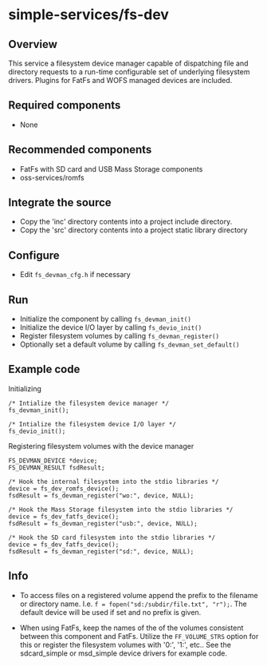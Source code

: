 # simple-services/fs-dev

## Overview

This service a filesystem device manager capable of dispatching file and
directory requests to a run-time configurable set of underlying filesystem
drivers.  Plugins for FatFs and WOFS managed devices are included.

## Required components

- None

## Recommended components

- FatFs with SD card and USB Mass Storage components
- oss-services/romfs

## Integrate the source

- Copy the 'inc' directory contents into a project include directory.
- Copy the 'src' directory contents into a project static library directory

## Configure

- Edit `fs_devman_cfg.h` if necessary

## Run

- Initialize the component by calling `fs_devman_init()`
- Initialize the device I/O layer by calling `fs_devio_init()`
- Register filesystem volumes by calling `fs_devman_register()`
- Optionally set a default volume by calling `fs_devman_set_default()`

## Example code

Initializing
```
/* Intialize the filesystem device manager */
fs_devman_init();

/* Intialize the filesystem device I/O layer */
fs_devio_init();
```

Registering filesystem volumes with the device manager
```
FS_DEVMAN_DEVICE *device;
FS_DEVMAN_RESULT fsdResult;

/* Hook the internal filesystem into the stdio libraries */
device = fs_dev_romfs_device();
fsdResult = fs_devman_register("wo:", device, NULL);

/* Hook the Mass Storage filesystem into the stdio libraries */
device = fs_dev_fatfs_device();
fsdResult = fs_devman_register("usb:", device, NULL);

/* Hook the SD card filesystem into the stdio libraries */
device = fs_dev_fatfs_device();
fsdResult = fs_devman_register("sd:", device, NULL);
```

## Info

- To access files on a registered volume append the prefix to the filename or
  directory name.  I.e. `f = fopen("sd:/subdir/file.txt", "r");`.  The
  default device will be used if set and no prefix is given.

- When using FatFs, keep the names of the of the volumes consistent between
  this component and FatFs.  Utilize the `FF_VOLUME_STRS` option for this or
  register the filesystem volumes with '0:', '1:', etc..  See the sdcard_simple
  or msd_simple device drivers for example code.
